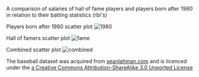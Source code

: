 A comparison of salaries of hall of fame players and players born after 1980 
in relation to their batting statistics (rbi's)

Players born after 1980 scatter plot
![1980](https://cloud.githubusercontent.com/assets/16935107/26277502/94e65810-3d91-11e7-975a-ecbb702c038b.png)

Hall of famers scatter plot
![fame](https://cloud.githubusercontent.com/assets/16935107/26277503/9b1f1532-3d91-11e7-8c44-ec3055029d00.png)

Combined scatter plot
![combined](https://cloud.githubusercontent.com/assets/16935107/26277504/9f767a9e-3d91-11e7-80bd-aa44bb91ac40.png)


The baseball dataset was acquired from [seanlahman.com](http://www.seanlahman.com/baseball-archive/statistics/)
and is licenced under the [a Creative Commons Attribution-ShareAlike 3.0 Unported License](https://creativecommons.org/licenses/by-sa/3.0/)
